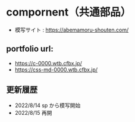 # compornent（共通部品）

- 模写サイト : https://abemamoru-shouten.com/

## portfolio url:

- https://c-0000.wtb.cfbx.jp/
- https://css-md-0000.wtb.cfbx.jp/

## 更新履歴

- 2022/8/14 sp から模写開始
- 2022/8/15 再開
